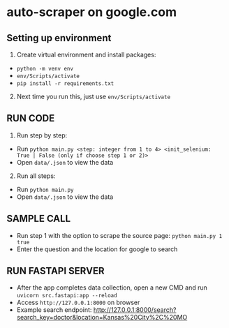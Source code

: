 # auto-scraper on google.com
## Setting up environment
1) Create virtual environment and install packages:
- `python -m venv env`
- `env/Scripts/activate`
- `pip install -r requirements.txt`
2) Next time you run this, just use `env/Scripts/activate`

## RUN CODE
1) Run step by step:
- Run `python main.py <step: integer from 1 to 4> <init_selenium: True | False (only if choose step 1 or 2)>`
- Open `data/.json` to view the data
2) Run all steps:
- Run `python main.py`
- Open `data/.json` to view the data

## SAMPLE CALL
- Run step 1 with the option to scrape the source page: `python main.py 1 true`
- Enter the question and the location for google to search

## RUN FASTAPI SERVER
- After the app completes data collection, open a new CMD and run `uvicorn src.fastapi:app --reload`
- Access `http://127.0.0.1:8000` on browser
- Example search endpoint: http://127.0.0.1:8000/search?search_key=doctor&location=Kansas%20City%2C%20MO